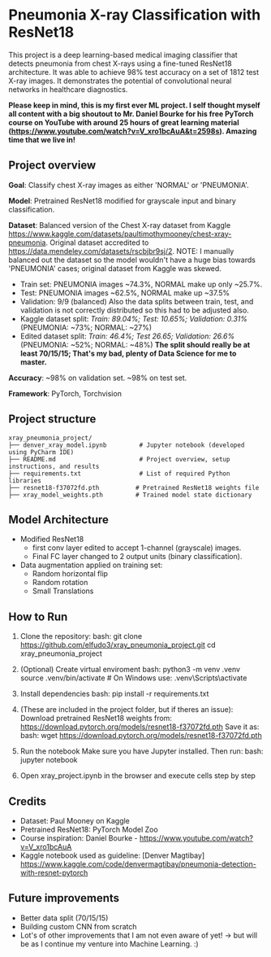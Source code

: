 # Pneumonia X-ray Classification with ResNet18

This project is a deep learning-based medical imaging classifier that detects pneumonia from chest X-rays using a fine-tuned ResNet18 architecture. 
It was able to achieve 98% test accuracy on a set of 1812 test X-ray images.
It demonstrates the potential of convolutional neural networks in healthcare diagnostics.

**Please keep in mind, this is my first ever ML project. I self thought myself all content with a big shoutout to Mr. Daniel Bourke for his free PyTorch course on YouTube with around 25 hours of great learning material (https://www.youtube.com/watch?v=V_xro1bcAuA&t=2598s). Amazing time that we live in!**

## Project overview

**Goal**: Classify chest X-ray images as either 'NORMAL' or 'PNEUMONIA'.

**Model**: Pretrained ResNet18 modified for grayscale input and binary classification.

**Dataset**: Balanced version of the Chest X-ray dataset from Kaggle https://www.kaggle.com/datasets/paultimothymooney/chest-xray-pneumonia. Original dataset accredited to https://data.mendeley.com/datasets/rscbjbr9sj/2.
NOTE: I manually balanced out the dataset so the model wouldn't have a huge bias towards 'PNEUMONIA' cases; original dataset from Kaggle was skewed. 
- Train set: PNEUMONIA images ~74.3%, NORMAL make up only ~25.7%.
- Test: PNEUMONIA images ~62.5%, NORMAL make up ~37.5%
- Validation: 9/9 (balanced)
Also the data splits between train, test, and validation is not correctly distributed so this had to be adjusted also. 
- Kaggle dataset split: *Train: 89.04%; Test: 10.65%; Validation: 0.31%* (PNEUMONIA: ~73%; NORMAL: ~27%)
- Edited dataset split: *Train: 46.4%; Test 26.65; Validation: 26.6%* (PNEUMONIA: ~52%; NORMAL: ~48%)
**The split should really be at least 70/15/15; That's my bad, plenty of Data Science for me to master.**

**Accuracy**: ~98% on validation set. ~98% on test set. 

**Framework**: PyTorch, Torchvision

## Project structure

```plaintext
xray_pneumonia_project/
├── denver_xray_model.ipynb         # Jupyter notebook (developed using PyCharm IDE)
├── README.md                       # Project overview, setup instructions, and results
├── requirements.txt                # List of required Python libraries
├── resnet18-f37072fd.pth          # Pretrained ResNet18 weights file
├── xray_model_weights.pth         # Trained model state dictionary
```

## Model Architecture

- Modified ResNet18
  - first conv layer edited to accept 1-channel (grayscale) images.
  - Final FC layer changed to 2 output units (binary classification).
- Data augmentation applied on training set:
  - Random horizontal flip
  - Random rotation
  - Small Translations

## How to Run
1. Clone the repository:
bash:
git clone https://github.com/elfudo3/xray_pneumonia_project.git
cd xray_pneumonia_project

2. (Optional) Create virtual enviroment
bash: 
python3 -m venv .venv
source .venv/bin/activate  # On Windows use: .venv\Scripts\activate

3. Install dependencies
bash:
pip install -r requirements.txt

4. (These are included in the project folder, but if theres an issue): Download pretrained ResNet18 weights from: https://download.pytorch.org/models/resnet18-f37072fd.pth
Save it as:
bash:
wget https://download.pytorch.org/models/resnet18-f37072fd.pth

5. Run the notebook
   Make sure you have Jupyter installed. Then run:
bash:
jupyter notebook 

6. Open xray_project.ipynb in the browser and execute cells step by step

## Credits
- Dataset: Paul Mooney on Kaggle
- Pretrained ResNet18: PyTorch Model Zoo
- Course inspiration: Daniel Bourke - https://www.youtube.com/watch?v=V_xro1bcAuA
- Kaggle notebook used as guideline: [Denver Magtibay] https://www.kaggle.com/code/denvermagtibay/pneumonia-detection-with-resnet-pytorch

## Future improvements
- Better data split (70/15/15)
- Building custom CNN from scratch
- Lot's of other improvements that I am not even aware of yet! -> but will be as I continue my venture into Machine Learning. :)


